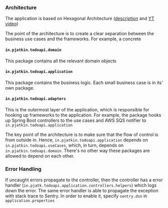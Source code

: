 ### Architecture
The application is based on Hexagonal Architecture ([description](https://blog.ndepend.com/hexagonal-architecture) and [YT video](https://www.youtube.com/watch?v=cPH5AiqLQTo))

The point of the architecture is to create a clear separation between the business use cases and the frameworks. For example, a concrete 

#### `in.pjatkin.todoapi.domain`
This package contains all the relevant domain objects

#### `in.pjatkin.todoapi.application`
This package contains the business logic. Each small business case is in its' own package.

#### `in.pjatkin.todoapi.adapters` 
This is the outermost layer of the application, which is responsible for hooking up frameworks to the application.
For example, the package hooks up Spring Boot controllers to the use cases and AWS SQS notifier to `in.pjatkin.todoapi.application`

The key point of the architecture is to make sure that the flow of control is from outside in. Hence, `in.pjatkin.todoapi.application` depends on `in.pjatkin.todoapi.useCases`, which, in turn, depends on `in.pjatkin.todoapi.domain`.
There's no other way these packages are allowed to depend on each other.

### Error Handling
If uncaught errors propagate to the controller, then the controller has a error handler (`in.pjatk.todoapi.application.controllers.helpers`) which logs down the error.
The same error handler is able to propagate the exception with stack trace to Sentry. In order to enable it, specify `sentry.dsn` in `application.properties`
